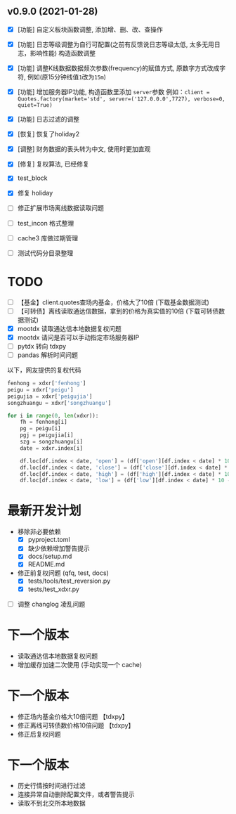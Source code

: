 ## v0.9.0 (2021-01-28)

- [x] [功能] 自定义板块函数调整, 添加增、删、改、查操作
- [x] [功能] 日志等级调整为自行可配置(之前有反馈说日志等级太低, 太多无用日志，影响性能) 构造函数调整
- [x] [功能] 调整K线数据数据频次参数(frequency)的赋值方式, 原数字方式改成字符, 例如(原15分钟线值`1`改为`15m`)
- [x] [功能] 增加服务器IP功能, 构造函数里添加 `server`参数
例如：`client = Quotes.factory(market='std', server=('127.0.0.0',7727), verbose=0, quiet=True)`
- [x] [功能] 日志过滤的调整
- [x] [恢复] 恢复了holiday2
- [x] [调整] 财务数据的表头转为中文, 使用时更加直观
- [x] [修复] 复权算法, 已经修复

- [x] test_block
- [x] 修复 holiday
- [ ] 修正扩展市场离线数据读取问题
- [ ] test_incon 格式整理
- [ ] cache3 库做过期管理
- [ ] 测试代码分目录整理

# TODO

- [ ] 【基金】client.quotes查场内基金，价格大了10倍 (下载基金数据测试)
- [ ] 【可转债】离线读取通达信数据，拿到的价格为真实值的10倍 (下载可转债数据测试)
- [x] mootdx 读取通达信本地数据复权问题
- [x] mootdx 请问是否可以手动指定市场服务器IP
- [ ] pytdx 转向 tdxpy
- [ ] pandas 解析时间问题

以下，网友提供的复权代码
```python
fenhong = xdxr['fenhong']
peigu = xdxr['peigu']
peigujia = xdxr['peigujia']
songzhuangu = xdxr['songzhuangu']

for i in range(0, len(xdxr)):
    fh = fenhong[i]
    pg = peigu[i]
    pgj = peigujia[i]
    szg = songzhuangu[i]
    date = xdxr.index[i]

    df.loc[df.index < date, 'open'] = (df['open'][df.index < date] * 10 - fh + pg * pgj) / (10 + pg + szg)
    df.loc[df.index < date, 'close'] = (df['close'][df.index < date] * 10 - fh + pg * pgj) / (10 + pg + szg)
    df.loc[df.index < date, 'high'] = (df['high'][df.index < date] * 10 - fh + pg * pgj) / (10 + pg + szg)
    df.loc[df.index < date, 'low'] = (df['low'][df.index < date] * 10 - fh + pg * pgj) / (10 + pg + szg)
```

# 最新开发计划
- 移除非必要依赖
    - [x] pyproject.toml
    - [x] 缺少依赖增加警告提示
    - [x] docs/setup.md
    - [x] README.md
- 修正前复权问题 (qfq, test, docs)
    - [x] tests/tools/test_reversion.py
    - [x] tests/test_xdxr.py
- [ ] 调整 changlog 凌乱问题

# 下一个版本
- 读取通达信本地数据复权问题
- 增加缓存加速二次使用 (手动实现一个 cache)

# 下一个版本
- 修正场内基金价格大10倍问题 【tdxpy】
- 修正离线可转债数价格10倍问题 【tdxpy】
- 修正后复权问题

# 下一个版本
- 历史行情按时间进行过滤
- 连接异常自动删除配置文件，或者警告提示
- 读取不到北交所本地数据
